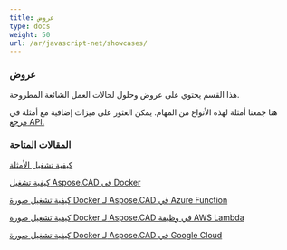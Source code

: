 ```yaml
---
title: عروض
type: docs
weight: 50
url: /ar/javascript-net/showcases/
---
```


### **عروض**
هذا القسم يحتوي على عروض وحلول لحالات العمل الشائعة المطروحة.

هنا جمعنا أمثلة لهذه الأنواع من المهام. يمكن العثور على ميزات إضافية مع أمثلة في [مرجع API.](https://apireference.aspose.com/cad/net)
### **المقالات المتاحة**

[كيفية تشغيل الأمثلة](/ar/cad/net/how-to-run-the-examples/)

[كيفية تشغيل Aspose.CAD في Docker](/ar/cad/net/how-to-run-aspose-cad-in-docker/)

[كيفية تشغيل صورة Docker لـ Aspose.CAD في Azure Function](/ar/cad/net/how-to-run-aspose-cad-docker-image-in-azure-function/) 

[كيفية تشغيل صورة Docker لـ Aspose.CAD في وظيفة AWS Lambda](/ar/cad/net/how-to-run-aspose-cad-docker-image-in-aws-lambda-function/)

[كيفية تشغيل صورة Docker لـ Aspose.CAD في Google Cloud](/ar/cad/net/how-to-run-aspose-cad-docker-image-in-google-cloud/)